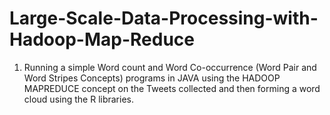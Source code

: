 # Large-Scale-Data-Processing-with-Hadoop-Map-Reduce

1. Running a simple Word count and Word Co-occurrence (Word Pair and Word Stripes Concepts) programs in JAVA using the HADOOP MAPREDUCE concept on the Tweets collected and then forming a word cloud using the R libraries.

